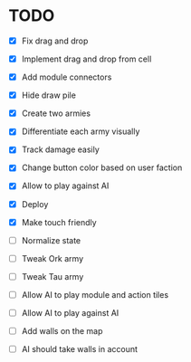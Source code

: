 # TODO

- [x] Fix drag and drop
- [x] Implement drag and drop from cell
- [x] Add module connectors
- [x] Hide draw pile
- [x] Create two armies
- [x] Differentiate each army visually
- [x] Track damage easily
- [x] Change button color based on user faction
- [x] Allow to play against AI
- [x] Deploy
- [x] Make touch friendly

- [ ] Normalize state
- [ ] Tweak Ork army
- [ ] Tweak Tau army
- [ ] Allow AI to play module and action tiles
- [ ] Allow AI to play against AI
- [ ] Add walls on the map
- [ ] AI should take walls in account